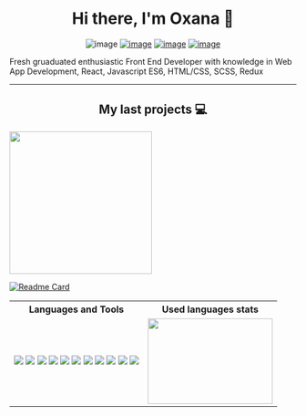 # <div align="center" width="100%"> Hi there, I'm Oxana  👋</div>
<div align="center" width="100%">

![image](	https://img.shields.io/badge/Freelancer-29B2FE?style=for-the-badge&logo=Freelancer&logoColor=white)
[![image](https://img.shields.io/badge/ProtonMail-8B89CC?style=for-the-badge&logo=protonmail&logoColor=white)](mailto:otheis@protonmail.com)
[![image](https://img.shields.io/badge/LinkedIn-0077B5?style=for-the-badge&logo=linkedin&logoColor=white)](https://www.linkedin.com/in/oxana-theis-417922158/)
[![image](https://img.shields.io/badge/PORTFOLIO-{8B89CC}?style=for-the-badge&logoColor=white)](https://oth21dev.github.io/portfolio/)

</div>


<p>Fresh gruaduated enthusiastic Front End Developer with knowledge in Web App Development, React, Javascript ES6, HTML/CSS, SCSS, Redux </p>

___________________________________________________________________________________________________________________________________________________________________

## <div align="center" width="100%"> My last projects :computer: </div>



<img width="250px" src ="https://user-images.githubusercontent.com/81259062/210111497-0172b99d-b5a4-43c9-a51f-2983067955cb.png">


[![Readme Card](https://github-readme-stats.vercel.app/api/pin/?username=OTH21DEV&repo=OxanaTheis_7_02012022)](https://github.com/OTH21DEV/OxanaTheis_7_02012022)


<table >
<tr width="100%">
<th width="50%"> Languages and Tools </th>
<th width="50%"> Used languages stats</th>
</tr>
<tr>
<td>
<img src="https://img.shields.io/badge/JavaScript-323330?style=for-the-badge&logo=javascript&logoColor=F7DF1E">
  <img src="https://img.shields.io/badge/React-20232A?style=for-the-badge&logo=react&logoColor=61DAFB">
  <img src="https://img.shields.io/badge/HTML5-E34F26?style=for-the-badge&logo=html5&logoColor=white">
 <img src="https://img.shields.io/badge/CSS3-1572B6?style=for-the-badge&logo=css3&logoColor=white">
   <img src="https://img.shields.io/badge/GitHub-100000?style=for-the-badge&logo=github&logoColor=white">
   <img src="https://img.shields.io/badge/Redux-593D88?style=for-the-badge&logo=redux&logoColor=white">
   <img src="https://img.shields.io/badge/Figma-F24E1E?style=for-the-badge&logo=figma&logoColor=white">
   <img src="https://img.shields.io/badge/gimp-5C5543?style=for-the-badge&logo=gimp&logoColor=white">
   <img src="https://img.shields.io/badge/Sass-CC6699?style=for-the-badge&logo=sass&logoColor=white">
   <img src="https://img.shields.io/badge/Heroku-430098?style=for-the-badge&logo=heroku&logoColor=white">
   <img src="https://img.shields.io/badge/VSCode-0078D4?style=for-the-badge&logo=visual%20studio%20code&logoColor=white">


  </div>
</td>
<td >

<img align="center" width="100%" height="150px" src="https://github-readme-stats.vercel.app/api/top-langs/?username=OTH21DEV&layout=compact)](https://github.com/OTH21DEV/github-readme-stats">
</td>
</tr>
</table>





<!--
[![Top Langs](https://github-readme-stats.vercel.app/api/top-langs/?username=OTH21DEV&layout=compact)](https://github.com/OTH21DEV/github-readme-stats)

Here are some ideas to get you started:

Hi there, I'm Oxana 😄
- 🌱 I’m currently learning ...
- 👯 I’m looking to collaborate on ...
- 🤔 I’m looking for help with ...
- 💬 Ask me about ...
- 📫 How to reach me: ...
- 😄 Pronouns: ...
- ⚡ Fun fact: ...
-->
